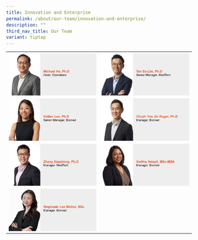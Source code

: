 ```yaml
---
title: Innovation and Enterprise
permalink: /about/our-team/innovation-and-enterprise/
description: ""
third_nav_title: Our Team
variant: tiptap
---
```

<table>
<tbody>
<tr>
<th rowspan="1" colspan="1"><a class="isomer-image-wrapper" href="/our-team/innovation-and-enterprise/michael-ho/"><img style="width: 100%;" height="auto" width="100%" alt="Michael Ho" src="/images/About/Our Team/Innovation and Enterprise/MichaelHo.JPG"></a>
</th>
<th rowspan="1" colspan="1"><a class="isomer-image-wrapper" href="/our-team/innovation-and-enterprise/tan-ee-lim/"><img style="width: 100%;" height="auto" width="100%" alt="Tan Ee Lim" src="/images/About/Our Team/Innovation and Enterprise/TanEeLim.JPG"></a>
</th>
</tr>
<tr>
<td rowspan="1" colspan="1"><a class="isomer-image-wrapper" href="/our-team/innovation-and-enterprise/esther-lee/"><img style="width: 100%;" height="auto" width="100%" alt="Esther Lee" src="/images/About/Our Team/Innovation and Enterprise/EstherLee.JPG"></a>
</td>
<td rowspan="1" colspan="1"><a class="isomer-image-wrapper" href="/our-team/innovation-and-enterprise/chuah-yon-jin/"><img style="width: 100%;" height="auto" width="100%" alt="Roger Chuah Yon Jin" src="/images/About/Our Team/Innovation and Enterprise/ChuahYonJin.JPG"></a>
</td>
</tr>
<tr>
<td rowspan="1" colspan="1"><a class="isomer-image-wrapper" href="/our-team/innovation-and-enterprise/zhang-hanzhong/"><img style="width: 100%;" height="auto" width="100%" alt="Zhang Hanzhong" src="/images/About/Our Team/Innovation and Enterprise/ZhangHanzhong.JPG"></a>
</td>
<td rowspan="1" colspan="1"><a class="isomer-image-wrapper" href="/our-team/innovation-and-enterprise/smitha-velayil/"><img style="width: 100%;" height="auto" width="100%" alt="Smitha Velayil" src="/images/About/Our Team/Innovation and Enterprise/SmithaVelayil.JPG"></a>
</td>
</tr>
<tr>
<td rowspan="1" colspan="1"><a class="isomer-image-wrapper" href="/our-team/innovation-and-enterprise/stephaine-lee"><img style="width: 100%" height="auto" width="100%" alt="Stephanie Lee" src="/images/About/Our Team/Innovation and Enterprise/StephanieLee.jpg"></a>
</td>
<td rowspan="1" colspan="1">
<p></p>
</td>
</tr>
</tbody>
</table>
<p></p>
<p></p>
<p></p>
<p></p>